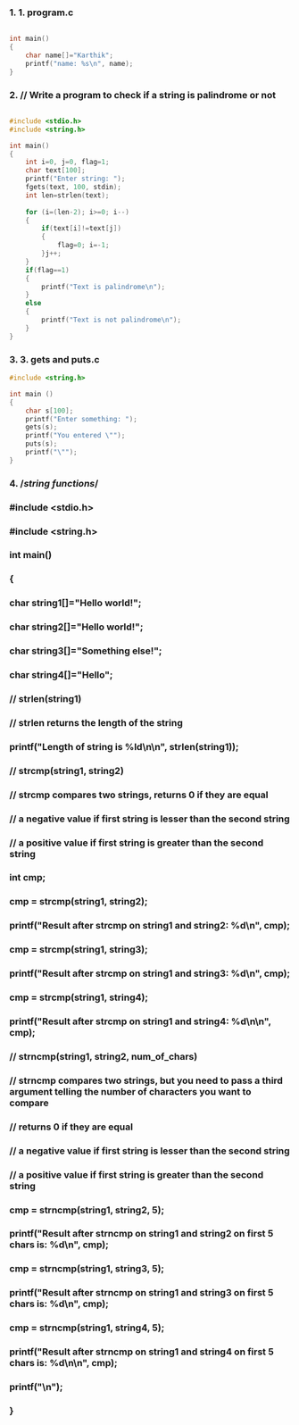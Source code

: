 ### 1. 1. program.c
```c

int main()
{
    char name[]="Karthik";
    printf("name: %s\n", name);
}


```

### 2. // Write a program to check if a string is palindrome or not
```c

#include <stdio.h>
#include <string.h>

int main()
{
    int i=0, j=0, flag=1;
    char text[100];
    printf("Enter string: ");
    fgets(text, 100, stdin);
    int len=strlen(text);
    
    for (i=(len-2); i>=0; i--)
    {
        if(text[i]!=text[j])
        {
            flag=0; i=-1;
        }j++;
    }
    if(flag==1)
    {
        printf("Text is palindrome\n");
    }
    else
    {
        printf("Text is not palindrome\n");
    }
}

```

### 3. 3. gets and puts.c
```c
#include <string.h>

int main ()  
{  
    char s[100];  
    printf("Enter something: ");  
    gets(s);
    printf("You entered \""); 
    puts(s); 
    printf("\"");
}  
```

### 4. /*string functions*/
### 
### #include <stdio.h>
### #include <string.h>
### 
### int main()
### {
###     char string1[]="Hello world!";
###     char string2[]="Hello world!";
###     char string3[]="Something else!";
###     char string4[]="Hello";
### 
###     // strlen(string1)
### 
###     // strlen returns the length of the string
###     printf("Length of string is %ld\n\n", strlen(string1));
### 
### 
###     // strcmp(string1, string2)
### 
###     // strcmp compares two strings, returns 0 if they are equal
###     // a negative value if first string is lesser than the second string
###     // a positive value if first string is greater than the second string
### 
###     int cmp;
### 
###     cmp = strcmp(string1, string2);
###     printf("Result after strcmp on string1 and string2: %d\n", cmp);
### 
###     cmp = strcmp(string1, string3);
###     printf("Result after strcmp on string1 and string3: %d\n", cmp);
### 
###     cmp = strcmp(string1, string4);
###     printf("Result after strcmp on string1 and string4: %d\n\n", cmp);
### 
### 
###     // strncmp(string1, string2, num_of_chars)
### 
###     // strncmp compares two strings, but you need to pass a third argument telling the number of characters you want to compare
###     // returns 0 if they are equal
###     // a negative value if first string is lesser than the second string
###     // a positive value if first string is greater than the second string
### 
###     cmp = strncmp(string1, string2, 5);
###     printf("Result after strncmp on string1 and string2 on first 5 chars is: %d\n", cmp);
### 
###     cmp = strncmp(string1, string3, 5);
###     printf("Result after strncmp on string1 and string3 on first 5 chars is: %d\n", cmp);
### 
###     cmp = strncmp(string1, string4, 5);
###     printf("Result after strncmp on string1 and string4 on first 5 chars is: %d\n\n", cmp);
### 
###     printf("\n");
### 
###     
### 
### }

